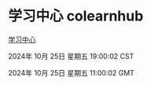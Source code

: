 # 学习中心 colearnhub
[学习中心](http://219.139.199.238:56308/colearnhub/)

2024年 10月 25日 星期五 19:00:02 CST

2024年 10月 25日 星期五 11:00:02 GMT
